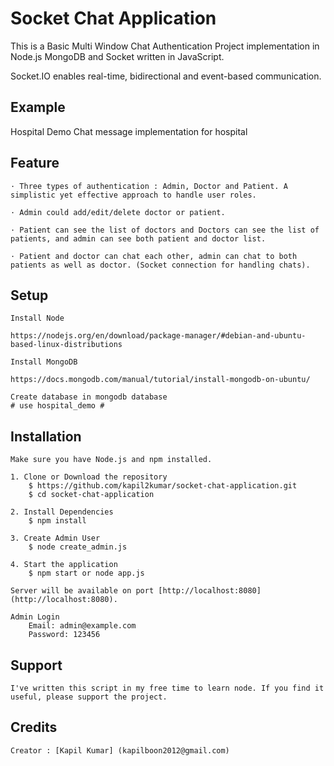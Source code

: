 
# Socket Chat Application

This is a Basic Multi Window Chat Authentication Project implementation in Node.js MongoDB and Socket written in JavaScript.

Socket.IO enables real-time, bidirectional and event-based communication.


## Example
Hospital Demo
Chat message implementation for hospital

## Feature

	· Three types of authentication : Admin, Doctor and Patient. A simplistic yet effective approach to handle user roles. 

	· Admin could add/edit/delete doctor or patient. 

	· Patient can see the list of doctors and Doctors can see the list of patients, and admin can see both patient and doctor list.

	· Patient and doctor can chat each other, admin can chat to both patients as well as doctor. (Socket connection for handling chats).

## Setup

	Install Node

	https://nodejs.org/en/download/package-manager/#debian-and-ubuntu-based-linux-distributions

	Install MongoDB

	https://docs.mongodb.com/manual/tutorial/install-mongodb-on-ubuntu/

	Create database in mongodb database
	# use hospital_demo #



## Installation

	Make sure you have Node.js and npm installed.

	1. Clone or Download the repository
		$ https://github.com/kapil2kumar/socket-chat-application.git
		$ cd socket-chat-application

	2. Install Dependencies
		$ npm install

	3. Create Admin User
		$ node create_admin.js

	4. Start the application
		$ npm start or node app.js

	Server will be available on port [http://localhost:8080](http://localhost:8080).

	Admin Login 
		Email: admin@example.com 
		Password: 123456


## Support
	I've written this script in my free time to learn node. If you find it useful, please support the project.

## Credits
	Creator : [Kapil Kumar] (kapilboon2012@gmail.com)





